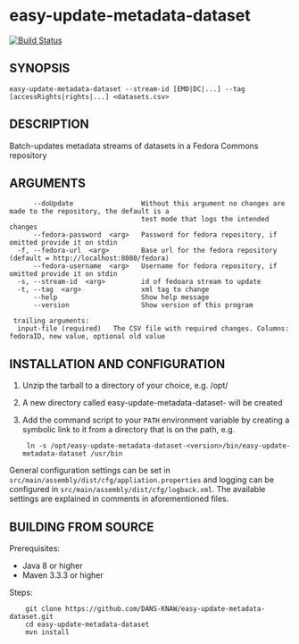 easy-update-metadata-dataset
===========
[![Build Status](https://travis-ci.org/DANS-KNAW/easy-update-metadata-dataset.png?branch=master)](https://travis-ci.org/DANS-KNAW/easy-update-metadata-dataset)


SYNOPSIS
--------

    easy-update-metadata-dataset --stream-id [EMD|DC|...] --tag [accessRights|rights|...] <datasets.csv>


DESCRIPTION
-----------

Batch-updates metadata streams of datasets in a Fedora Commons repository


ARGUMENTS
---------

          --doUpdate                 Without this argument no changes are made to the repository, the default is a
                                     test mode that logs the intended changes
          --fedora-password  <arg>   Password for fedora repository, if omitted provide it on stdin
      -f, --fedora-url  <arg>        Base url for the fedora repository (default = http://localhost:8080/fedora)
          --fedora-username  <arg>   Username for fedora repository, if omitted provide it on stdin
      -s, --stream-id  <arg>         id of fedoara stream to update
      -t, --tag  <arg>               xml tag to change
          --help                     Show help message
          --version                  Show version of this program
    
     trailing arguments:
      input-file (required)   The CSV file with required changes. Columns: fedoraID, new value, optional old value



INSTALLATION AND CONFIGURATION
------------------------------


1. Unzip the tarball to a directory of your choice, e.g. /opt/
2. A new directory called easy-update-metadata-dataset-<version> will be created
3. Add the command script to your `PATH` environment variable by creating a symbolic link to it from a directory that is
   on the path, e.g. 
   
        ln -s /opt/easy-update-metadata-dataset-<version>/bin/easy-update-metadata-dataset /usr/bin



General configuration settings can be set in `src/main/assembly/dist/cfg/appliation.properties` and logging can be configured
in `src/main/assembly/dist/cfg/logback.xml`. The available settings are explained in comments in aforementioned files.


BUILDING FROM SOURCE
--------------------

Prerequisites:

* Java 8 or higher
* Maven 3.3.3 or higher

Steps:

        git clone https://github.com/DANS-KNAW/easy-update-metadata-dataset.git
        cd easy-update-metadata-dataset
        mvn install
